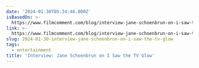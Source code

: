 ```yaml
---
date: '2024-01-30T05:34:46.000Z'
isBasedOn: >-
  https://www.filmcomment.com/blog/interview-jane-schoenbrun-on-i-saw-the-tv-glow/
link: >-
  https://www.filmcomment.com/blog/interview-jane-schoenbrun-on-i-saw-the-tv-glow/
slug: 2024-01-30-interview-jane-schoenbrun-on-i-saw-the-tv-glow
tags:
  - entertainment
title: 'Interview: Jane Schoenbrun on I Saw the TV Glow'
---
```


